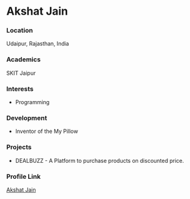 # Akshat Jain

### Location

Udaipur, Rajasthan, India

### Academics

SKIT Jaipur

### Interests

- Programming

### Development

- Inventor of the My Pillow

### Projects

- DEALBUZZ - A Platform to purchase products on discounted price.
### Profile Link
[Akshat Jain](https://github.com/akshat-jjain/)

